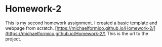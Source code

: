 # Homework-2
This is my second homework assignment.
I created a basic template and webpage from scratch.
[https://michaelformico.github.io/Homework-2/](https://michaelformico.github.io/Homework-2/) This is the url to the project.
